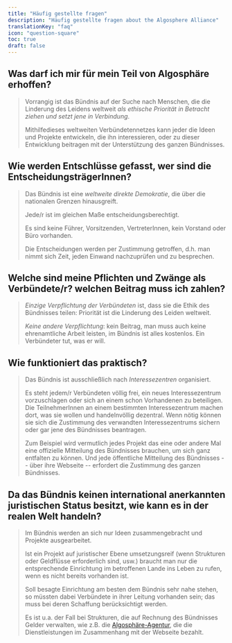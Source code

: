 ```yaml
---
title: "Häufig gestellte fragen"
description: "Häufig gestellte fragen about the Algosphere Alliance"
translationKey: "faq"
icon: "question-square"
toc: true
draft: false
---
```


## Was darf ich mir  für mein Teil von Algosphäre erhoffen?
> Vorrangig ist das Bündnis auf der Suche nach Menschen, die die Linderung des Leidens weltweit *als ethische Priorität in Betracht ziehen und setzt jene in Verbindung*.
>
> Mithilfedieses weltweiten Verbündetennetzes kann jeder die Ideen und Projekte entwickeln, die ihn interessieren, oder zu dieser Entwicklung beitragen mit der Unterstützung des ganzen Bündnisses.

## Wie werden Entschlüsse gefasst, wer sind die EntscheidungsträgerInnen?
> Das Bündnis ist eine *weltweite direkte Demokratie*, die über die nationalen Grenzen hinausgreift.
>
> Jede/r ist im gleichen Maße entscheidungsberechtigt.
>
> Es sind keine Führer, Vorsitzenden, VertreterInnen, kein Vorstand oder Büro vorhanden.
>
> Die Entscheidungen werden per Zustimmung getroffen, d.h. man nimmt sich Zeit, jeden Einwand nachzuprüfen und zu besprechen.

## Welche sind meine Pflichten und  Zwänge als Verbündete/r? welchen Beitrag muss ich zahlen?
> *Einzige Verpflichtung der Verbündeten* ist, dass sie die Ethik des Bündnisses teilen: Priorität ist die Linderung des Leiden weltweit.
>
> *Keine andere Verpflichtung*: kein Beitrag, man muss auch keine ehrenamtliche Arbeit leisten, im Bündnis ist alles kostenlos. Ein Verbündeter tut, was er will.

## Wie funktioniert das praktisch?
> Das Bündnis ist ausschließlich nach *Interessezentren* organisiert.
>
> Es steht jedem/r Verbündeten völlig frei, ein neues Interessezentrum vorzuschlagen oder sich an einem schon Vorhandenen zu beteiligen. Die TeilnehmerInnen an einem bestimmten Interessezentrum machen dort, was sie wollen und handelnvöllig dezentral.  Wenn nötig können sie sich die Zustimmung des verwandten Interessezentrums sichern oder gar jene des Bündnisses beantragen.
>
> Zum Beispiel wird vermutlich jedes Projekt das eine oder andere Mal eine offizielle Mitteilung des Bündnisses brauchen, um sich ganz entfalten zu können. Und jede öffentliche Mitteilung des Bündnisses -- über ihre Webseite -- erfordert die Zustimmung des ganzen Bündnisses.

## Da das Bündnis keinen international anerkannten juristischen Status besitzt, wie kann es in der realen Welt handeln?
> Im Bündnis werden an sich nur Ideen zusammengebracht und Projekte ausgearbeitet.
>
> Ist ein Projekt auf juristischer Ebene umsetzungsreif (wenn Strukturen oder Geldflüsse erforderlich sind, usw.) braucht man nur die entsprechende Einrichtung im betroffenen Lande ins Leben zu rufen, wenn es nicht bereits vorhanden ist.
>
> Soll besagte Einrichtung am besten dem Bündnis sehr nahe stehen, so müssten dabei Verbündete in ihrer Leitung vorhanden sein; das muss bei deren Schaffung berücksichtigt werden.
>
> Es ist u.a. der Fall bei Strukturen, die auf Rechnung des Bündnisses Gelder verwalten, wie z.B. die [Algosphäre-Agentur](https://www.ic.gc.ca/app/scr/cc/CorporationsCanada/fdrlCrpDtls.html?corpId=8368970), die die Dienstleistungen im Zusammenhang mit der Webseite bezahlt.
